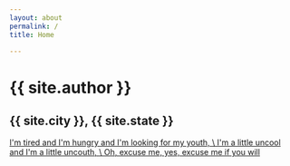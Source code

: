 ```yaml
---
layout: about
permalink: /
title: Home

---
```


# {{ site.author }}
## {{ site.city }}, {{ site.state }} 

[I'm tired and I'm hungry and I'm looking for my youth, \\
I'm a little uncool and I'm a little uncouth, \\
Oh, excuse me, yes, excuse me if you will](https://www.emfink.net/Songs/NewPaint)
